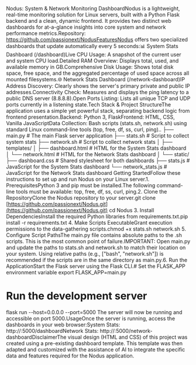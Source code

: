Nodus: System & Network Monitoring DashboardNodus is a lightweight, real-time monitoring solution for Linux servers, built with a Python Flask backend and a clean, dynamic frontend. It provides two distinct web dashboards for at-a-glance insights into core system and network performance metrics.Repository: https://github.com/passionext/NodusFeaturesNodus offers two specialized dashboards that update automatically every 5 seconds:📊 System Stats Dashboard (/dashboard)Live CPU Usage: A snapshot of the current user and system CPU load.Detailed RAM Overview: Displays total, used, and available memory in GB.Comprehensive Disk Usage: Shows total disk space, free space, and the aggregated percentage of used space across all mounted filesystems.🌐 Network Stats Dashboard (/network-dashboard)IP Address Discovery: Clearly shows the server's primary private and public IP addresses.Connectivity Check: Measures and displays the ping latency to a public DNS server (8.8.8.8).Open Ports Listing: Lists all unique TCP and UDP ports currently in a listening state.Tech Stack & Project StructureThe application uses a simple yet powerful stack, separating backend logic from frontend presentation.Backend: Python 3, FlaskFrontend: HTML, CSS, Vanilla JavaScriptData Collection: Bash scripts (stats.sh, network.sh) using standard Linux command-line tools (top, free, df, ss, curl, ping)..
├── main.py              # The main Flask server application
├── stats.sh             # Script to collect system stats
├── network.sh           # Script to collect network stats
│
├── templates/
│   ├── dashboard.html   # HTML for the System Stats dashboard
│   └── network.html     # HTML for the Network Stats dashboard
│
└── static/
    ├── dashboard.css      # Shared stylesheet for both dashboards
    ├── stats.js           # JavaScript for the System Stats dashboard
    └── network_stats.js   # JavaScript for the Network Stats dashboard
Getting StartedFollow these instructions to set up and run Nodus on your Linux server.1. PrerequisitesPython 3 and pip must be installed.The following command-line tools must be available: top, free, df, ss, curl, ping.2. Clone the RepositoryClone the Nodus repository to your server.git clone [https://github.com/passionext/Nodus.git](https://github.com/passionext/Nodus.git)
cd Nodus
3. Install DependenciesInstall the required Python libraries from requirements.txt.pip install -r requirements.txt
4. Make Scripts ExecutableGrant execution permissions to the data-gathering scripts.chmod +x stats.sh network.sh
5. Configure Script PathsThe main.py file contains absolute paths to the .sh scripts. This is the most common point of failure.IMPORTANT: Open main.py and update the paths to stats.sh and network.sh to match their location on your system. Using relative paths (e.g., ["bash", "network.sh"]) is recommended if the scripts are in the same directory as main.py.6. Run the ApplicationStart the Flask server using the Flask CLI.# Set the FLASK_APP environment variable
export FLASK_APP=main.py

# Run the development server
flask run --host=0.0.0.0 --port=5000
The server will now be running and accessible on port 5000.UsageOnce the server is running, access the dashboards in your web browser:System Stats: http://<your-server-ip>:5000/dashboardNetwork Stats: http://<your-server-ip>:5000/network-dashboardDisclaimerThe visual design (HTML and CSS) of this project was created using a pre-existing dashboard template. This template was then adapted and customized with the assistance of AI to integrate the specific data and features required for the Nodus application.
